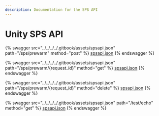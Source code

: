 ```yaml
---
description: Documentation for the SPS API
---
```


# Unity SPS API

{% swagger src="../../../../.gitbook/assets/spsapi.json" path="/sps/prewarm" method="post" %}
[spsapi.json](../../../../.gitbook/assets/spsapi.json)
{% endswagger %}

{% swagger src="../../../../.gitbook/assets/spsapi.json" path="/sps/prewarm/{request_id}" method="get" %}
[spsapi.json](../../../../.gitbook/assets/spsapi.json)
{% endswagger %}

{% swagger src="../../../../.gitbook/assets/spsapi.json" path="/sps/prewarm/{request_id}" method="delete" %}
[spsapi.json](../../../../.gitbook/assets/spsapi.json)
{% endswagger %}

{% swagger src="../../../../.gitbook/assets/spsapi.json" path="/test/echo" method="get" %}
[spsapi.json](../../../../.gitbook/assets/spsapi.json)
{% endswagger %}
